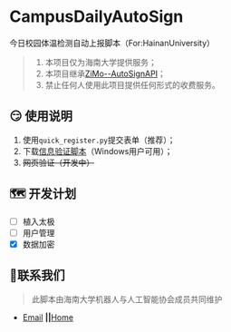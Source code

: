 # CampusDailyAutoSign

今日校园体温检测自动上报脚本（For:HainanUniversity） 

> 1. 本项目仅为海南大学提供服务；
> 2. 本项目继承[ZiMo--AutoSignAPI](https://github.com/ZimoLoveShuang)；
> 3. 禁止任何人使用此项目提供任何形式的收费服务。

## :smirk: 使用说明

1. 使用`quick_register.py`提交表单（推荐）；
2. 下载[信息验证脚本](https://yao.qinse.top/subscribe/register.zip)（Windows用户可用）；
3. ~~网页验证（开发中）~~

## :world_map: 开发计划

- [ ] 植入太极
- [ ] 用户管理
- [x] 数据加密

## :e-mail:联系我们

> 此脚本由海南大学机器人与人工智能协会成员共同维护

- [Email](mailto:RmAlkaid@outlook.com?subject=CampusDailyAutoSign-ISSUE) **||**[Home](https://a-rai.github.io/)

